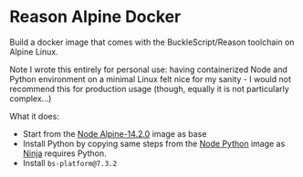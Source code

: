 # Reason Alpine Docker
Build a docker image that comes with the BuckleScript/Reason toolchain on
Alpine Linux.  

Note I wrote this entirely for personal use: having containerized Node and
Python environment on a minimal Linux felt nice for my sanity - I would not
recommend this for
production usage (though, equally it is not particularly complex...)  

What it does:
* Start from the [Node Alpine-14.2.0](https://hub.docker.com/_/node/) image as base
* Install Python by copying same steps from the [Node
  Python](https://github.com/docker-library/python/blob/c3233a936f58bee7c6899d3e381f23ed12cfc7a8/3.7/alpine3.10/Dockerfile)
  image as [Ninja](https://github.com/scemama/ninja_ocaml) requires Python.
* Install `bs-platform@7.3.2`
